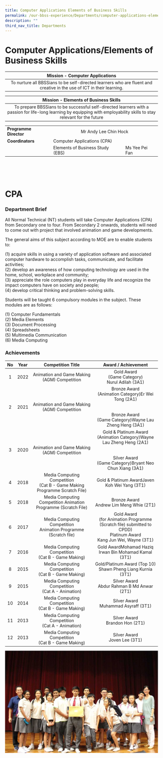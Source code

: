 ```yaml
---
title: Computer Applications Elements of Business Skills
permalink: /our-bbss-experience/Departments/computer-applications-elements-of-business-sk/
description: ""
third_nav_title: Departments
---
```

# Computer Applications/Elements of Business Skills

|      Mission - Computer Applications           | 
|:----------------------------:|
| To nurture all BBSSians to be self-directed learners who are fluent and creative in the use of ICT in their learning. | 

|     Mission - Elements of Business Skills           | 
|:----------------------------:|
| To prepare BBSSians to be successful self-directed learners with a passion for life-long learning by equipping with employability skills to stay relevant for the future | 


<div>
<table style="height: 126px;">
<tbody>
<tr>
<td><strong>Programme Director</strong></td>
<td colspan="2" style="text-align: center;">Mr Andy Lee Chin Hock</td>
</tr>
<tr>
<td><strong>Coordinators</strong></td>
<td >Computer Applications (CPA)</td>
<td>&nbsp;</td>
</tr>
<tr >
<td >&nbsp;</td>
<td>Elements of Business Study (EBS)</td>
<td>Ms Yee Pei Fan</td>
</tr>
</tbody>
</table>
</div>
<div>
<h3>&nbsp;</h3>
</div>


# CPA
### Department Brief

All Normal Technical (NT) students will take Computer Applications (CPA) from Secondary one to four. From Secondary 2 onwards, students will need to come out with project that involved animation and game developments.

  

The general aims of this subject according to MOE are to enable students to:   

(1) acquire skills in using a variety of application software and associated computer hardware to accomplish tasks, communicate, and facilitate activities;  
(2) develop an awareness of how computing technology are used in the home, school, workplace and community;   
(3) appreciate the role computers play in everyday life and recognize the impact computers have on society and people;  
(4) develop critical thinking and problem-solving skills.

Students will be taught 6 compulsory modules in the subject. These modules are as follows:

(1) Computer Fundamentals  
(2) Media Elements  
(3) Document Processing  
(4) Spreadsheets  
(5) Multimedia Communication  
(6) Media Computing


### Achievements

| No |  Year |                               Competition Title                               |                                                              Award / Achievement                                                              |
|:--:|:-----:|:-----------------------------------------------------------------------------:|:---------------------------------------------------------------------------------------------------------------------------------------------:|
|  1 |  2022 |                   Animation and Game Making (AGM) Competition                 |                                              Gold Award<br>(Game Category)<br>Nurul Adilah (3A1)                                              |
|  2 | 2021  |                  Animation and Game Making (AGM) Competition                  |          Bronze Award<br>(Animation Category)Er Wei Tong (2A1)<br><br><br>Bronze Award<br>(Game Category)Wayne Lau Zheng Heng (3A1)           |
|  3 |  2020 |                  Animation and Game Making (AGM) Competition                  | Gold & Platinum Award<br>(Animation Category)Wayne Lau Zheng Heng (2A1)<br><br><br>Silver Award<br>(Game Category)Bryant Neo Chun Xiang (3A1) |
|  4 | 2018  |  Media Computing Competition<br>(Cat B - Game Making Programme Scratch File)  |                                                 Gold & Platinum AwardJaven Koh Wei Yang (3T1)                                                 |
|  5 | 2018  |         Media Computing Competition Animation Programme (Scratch File)        |                                                   Bronze Award<br>Andrew Lim Meng Whie  (2T1)                                                 |
|  6 |  2017 |       Media Computing Competition<br>Animation Programme (Scratch file)       |            Gold Award<br>(for Animation Programme (Scratch file) submitted to CPDD)<br>Platinum Award<br>Kang Jun Wei, Wayne (3T1)            |
|  7 | 2016  |             Media Computing Competition<br>(Cat B - Game Making)              |                                             Gold AwardMohamad Haziq Irwan Bin Mohamad Kamal (3T1)                                             |
|  8 |  2015 |             Media Computing Competition<br>(Cat B - Game Making)              |                                        Gold/Platinum Award (Top 10) <br>Shawn Pheng Liang Kurnia (3T1)                                        |
|  9 |  2015 |              Media Computing Competition<br>(Cat A - Animation)               |                                                 Silver Award<br>Abdur Rahman B Md Anwar (2T1)                                                 |
| 10 |  2014 |              Media Computing Competition<br>(Cat B - Game Making)             |                                                     Silver Award<br>Muhammad Asyraff (3T1)                                                    |
| 11 |  2013 |               Media Computing Competition<br>(Cat A - Animation)              |                                                       Silver Award<br>Brandon Hon (2T1)                                                       |
| 12 |  2013 |              Media Computing Competition<br>(Cat B - Game Making)             |                                                        Silver Award<br>Joven Lee (3T1)                                                        |

![](/images/Our%20BBSS%20Experience/IMG_2016%20v2.jpg)